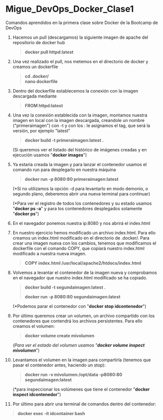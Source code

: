# Migue_DevOps_Docker_Clase1
Comandos aprendidos en la primera clase sobre Docker de la Bootcamp de DevOps

1. Hacemos un pull (descargamos) la siguiente imagen de apache del repositorio de docker hub
   > **docker pull httpd:latest**
   
2. Una vez realizado el pull, nos metemos en el directorio de docker y creamos un dockerfile
   > **cd .docker/**     
   > **nano dockerfile**
    
3. Dentro del dockerfile establecemos la conexión con la imagen descargada mediante 
   > **FROM httpd:latest**

4. Una vez la conexión establecida con la imagen, montamos nuestra imagen en local con la imagen descargada, creandole un nombre ("primeraimagen") con -t y con los : le asignamos el tag, que será la versión, por ejemplo "latest"
   > **docker build -t primeraimagen:latest .**
    
    (Si queremos ver el listado del histórico de imágenes creadas y en ejecución usamos "**docker images**")
    
5. Ya estaría creada la imagen y para lanzar el contenedor usamos el comando run para desplegarlo en nuestra máquina
   > **docker run -p 8080:80 primeraimagen:latest**
    
    (*Si no utilizamos la opción -d para levantarlo en modo demonio, o segundo plano, deberemos abrir una nueva terminal para continuar)
    
    (*Para ver el registro de todos los contenedores y su estado usamos "**docker ps -a**" y para los contenedores desplegados solamente "**docker ps**")
    
6. En el navegador ponemos nuestra ip:8080 y nos abrirá el index.html

6. En nuestro ejercicio hemos modificado un archivo index.html. Para ello creamos un index.html modificado en el directorio de .docker/. Para crear una imagen nueva con los cambios, tenemos que modificamos el dockerfile con el comando COPY, que copiará nuestro index.html modificado a nuestra nueva imagen.
   > **COPY index.html /usr/local/apache2/htdocs/index.html**
    
7. Volvemos a levantar el contenedor de la imagen  nueva y comprobamos en el navegador que nuestro index.html modificado se ha copiado.
    >    **docker build -t segundaimagen:latest .**
    >    
    >    **docker run -p 8080:80 segundaimagen:latest**
        
      (*Podemos parar el contenedor con "**docker stop idcontenedor**")

8. Por último queremos crear un volumen, un archivo compartido con los contenedores que contendrá los archivos persistentes. Para ello creamos el volumen:
   > **docker volume create mivolumen**
    
   (*Para ver el estado del volumen usamos "**docker volume inspect mivolumen***")
    
9. Levantamos el volumen en la imagen para compartirla (tenemos que pasar el contenedor antes, haciendo un stop):
   > **docker run -v mivolumen:/opt/data -p8080:80 segundaimagen:latest**
    
    (*para inspeccionar los volúmenes que tiene el contenedor "**docker inspect idcontenedor**")
    
10. Por último para abrir una terminal de comandos dentro del contenedor:
   > **docker exec -it idcontainer bash**



